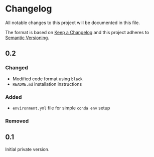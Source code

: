 # Changelog

All notable changes to this project will be documented in this file.

The format is based on [Keep a Changelog](http://keepachangelog.com/en/1.0.0/)
and this project adheres to [Semantic Versioning](http://semver.org/spec/v2.0.0.html).

## 0.2

### Changed

- Modified code format using `black`
- `README.md` installation instructions

### Added

- `environment.yml` file for simple `conda env` setup

### Removed

## 0.1

Initial private version.
